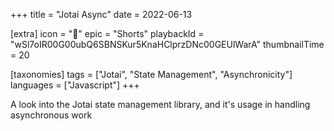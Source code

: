 +++
title = "Jotai Async"
date = 2022-06-13

[extra]
icon = "🎥"
epic = "Shorts"
playbackId = "wSl7oIR00G00ubQ6SBNSKur5KnaHClprzDNc00GEUlWarA"
thumbnailTime = 20

[taxonomies]
tags = ["Jotai", "State Management", "Asynchronicity"]
languages = ["Javascript"]
+++

A look into the Jotai state management library, and it's usage in handling asynchronous work
